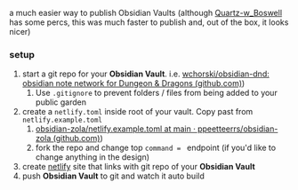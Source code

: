 a much easier way to publish Obsidian Vaults (although [Quartz-w_Boswell](/vault/%F0%9F%93%81developer/tutorials/Quartz-w_Boswell) has some percs, this was much faster to publish and, out of the box, it looks nicer)

### setup
1. start a git repo for your **Obsidian Vault**. i.e. [wchorski/obsidian-dnd: obsidian note network for Dungeon & Dragons (github.com)](/vault/github.com))
	1. Use `.gitignore` to prevent folders / files from being added to your public garden
2. create a `netlify.toml` inside root of your vault. Copy past from `netlify.example.toml`
	1. [obsidian-zola/netlify.example.toml at main · ppeetteerrs/obsidian-zola (github.com)](/vault/github.com))
	2. fork the repo and change  top `command = ` endpoint (if you'd like to change anything in the design)
3. create [netlify](/vault/https://app.netlify.com/) site that links with git repo of your **Obsidian Vault** 
4. push **Obsidian Vault** to git and watch it auto build